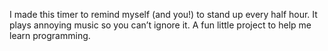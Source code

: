 I made this timer to remind myself (and you!) to stand up every half hour. It plays annoying music so you can’t ignore it. A fun little project to help me learn programming.
